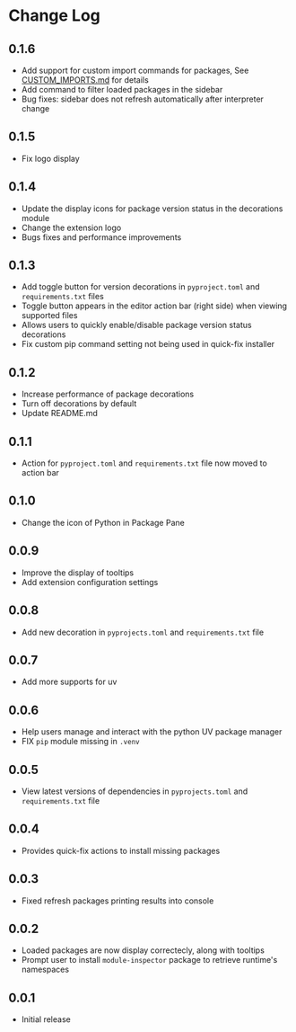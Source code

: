 # Change Log

## 0.1.6

- Add support for custom import commands for packages, See [CUSTOM_IMPORTS.md](docs/CUSTOM_IMPORTS.md) for details
- Add command to filter loaded packages in the sidebar
- Bug fixes: sidebar does not refresh automatically after interpreter change

## 0.1.5

- Fix logo display

## 0.1.4

- Update the display icons for package version status in the decorations module
- Change the extension logo
- Bugs fixes and performance improvements

## 0.1.3

- Add toggle button for version decorations in `pyproject.toml` and `requirements.txt` files
- Toggle button appears in the editor action bar (right side) when viewing supported files
- Allows users to quickly enable/disable package version status decorations
- Fix custom pip command setting not being used in quick-fix installer

## 0.1.2

- Increase performance of package decorations
- Turn off decorations by default
- Update README.md

## 0.1.1

- Action for `pyproject.toml` and `requirements.txt` file now moved to action bar

## 0.1.0

- Change the icon of Python in Package Pane

## 0.0.9

- Improve the display of tooltips
- Add extension configuration settings

## 0.0.8

- Add new decoration in `pyprojects.toml` and `requirements.txt` file

## 0.0.7

- Add more supports for uv

## 0.0.6

- Help users manage and interact with the python UV package manager
- FIX `pip` module missing in `.venv`

## 0.0.5

- View latest versions of dependencies in `pyprojects.toml` and `requirements.txt` file

## 0.0.4

- Provides quick-fix actions to install missing packages

## 0.0.3

- Fixed refresh packages printing results into console

## 0.0.2

- Loaded packages are now display correctecly, along with tooltips
- Prompt user to install `module-inspector` package to retrieve runtime's namespaces

## 0.0.1

- Initial release
